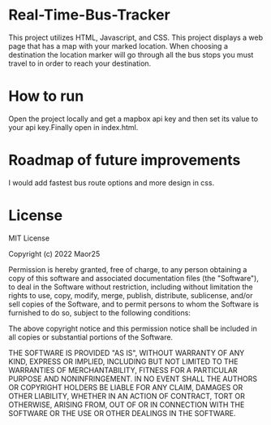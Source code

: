 # Real-Time-Bus-Tracker
This project utilizes HTML, Javascript, and CSS. This project displays a web page that has a map with your marked location. When choosing a destination the location marker will go through all the bus stops you must travel to in order to reach your destination.
# How to run
Open the project locally and get a mapbox api key and then set its value to your api key.Finally open in index.html.
# Roadmap of future improvements
I would add fastest bus route options and more design in css.
# License
MIT License

Copyright (c) 2022 Maor25

Permission is hereby granted, free of charge, to any person obtaining a copy
of this software and associated documentation files (the "Software"), to deal
in the Software without restriction, including without limitation the rights
to use, copy, modify, merge, publish, distribute, sublicense, and/or sell
copies of the Software, and to permit persons to whom the Software is
furnished to do so, subject to the following conditions:

The above copyright notice and this permission notice shall be included in all
copies or substantial portions of the Software.

THE SOFTWARE IS PROVIDED "AS IS", WITHOUT WARRANTY OF ANY KIND, EXPRESS OR
IMPLIED, INCLUDING BUT NOT LIMITED TO THE WARRANTIES OF MERCHANTABILITY,
FITNESS FOR A PARTICULAR PURPOSE AND NONINFRINGEMENT. IN NO EVENT SHALL THE
AUTHORS OR COPYRIGHT HOLDERS BE LIABLE FOR ANY CLAIM, DAMAGES OR OTHER
LIABILITY, WHETHER IN AN ACTION OF CONTRACT, TORT OR OTHERWISE, ARISING FROM,
OUT OF OR IN CONNECTION WITH THE SOFTWARE OR THE USE OR OTHER DEALINGS IN THE
SOFTWARE.
